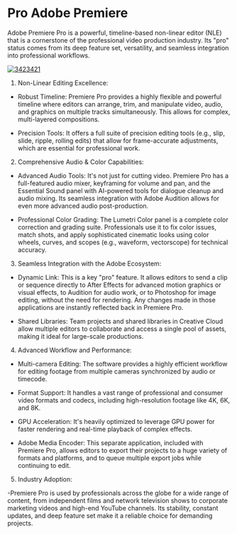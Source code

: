 # Pro Adobe Premiere  
Adobe Premiere Pro is a powerful, timeline-based non-linear editor (NLE) that is a cornerstone of the professional video production industry. Its "pro" status comes from its deep feature set, versatility, and seamless integration into professional workflows.

[![3423421](https://github.com/user-attachments/assets/69d50c26-2c61-44b3-8234-45080034ba76)](https://y.gy/pro-adob-premier)

1. Non-Linear Editing Excellence:

- Robust Timeline: Premiere Pro provides a highly flexible and powerful timeline where editors can arrange, trim, and manipulate video, audio, and graphics on multiple tracks simultaneously. This allows for complex, multi-layered compositions.

- Precision Tools: It offers a full suite of precision editing tools (e.g., slip, slide, ripple, rolling edits) that allow for frame-accurate adjustments, which are essential for professional work.

2. Comprehensive Audio & Color Capabilities:

- Advanced Audio Tools: It's not just for cutting video. Premiere Pro has a full-featured audio mixer, keyframing for volume and pan, and the Essential Sound panel with AI-powered tools for dialogue cleanup and audio mixing. Its seamless integration with Adobe Audition allows for even more advanced audio post-production.


- Professional Color Grading: The Lumetri Color panel is a complete color correction and grading suite. Professionals use it to fix color issues, match shots, and apply sophisticated cinematic looks using color wheels, curves, and scopes (e.g., waveform, vectorscope) for technical accuracy.

3. Seamless Integration with the Adobe Ecosystem:

- Dynamic Link: This is a key "pro" feature. It allows editors to send a clip or sequence directly to After Effects for advanced motion graphics or visual effects, to Audition for audio work, or to Photoshop for image editing, without the need for rendering. Any changes made in those applications are instantly reflected back in Premiere Pro.

- Shared Libraries: Team projects and shared libraries in Creative Cloud allow multiple editors to collaborate and access a single pool of assets, making it ideal for large-scale productions.

4. Advanced Workflow and Performance:

- Multi-camera Editing: The software provides a highly efficient workflow for editing footage from multiple cameras synchronized by audio or timecode.

- Format Support: It handles a vast range of professional and consumer video formats and codecs, including high-resolution footage like 4K, 6K, and 8K.

- GPU Acceleration: It's heavily optimized to leverage GPU power for faster rendering and real-time playback of complex effects.

- Adobe Media Encoder: This separate application, included with Premiere Pro, allows editors to export their projects to a huge variety of formats and platforms, and to queue multiple export jobs while continuing to edit.

5. Industry Adoption:

-Premiere Pro is used by professionals across the globe for a wide range of content, from independent films and network television shows to corporate marketing videos and high-end YouTube channels. Its stability, constant updates, and deep feature set make it a reliable choice for demanding projects.
